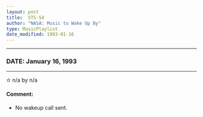 ```yaml
---
layout: post
title:  STS-54
author: "NASA: Music to Wake Up By"
type: MusicPlaylist
date_modified: 1993-01-16
---
```


----
### DATE: January 16, 1993
----
✫ n/a by n/a

#### Comment:
* No wakeup call sent.
